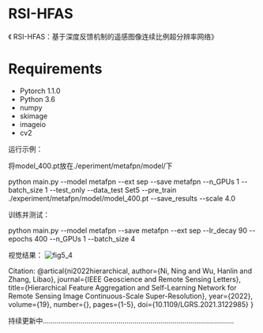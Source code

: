 # RSI-HFAS
《 RSI-HFAS：基于深度反馈机制的遥感图像连续比例超分辨率网络》

# Requirements

* Pytorch 1.1.0
* Python 3.6
* numpy
* skimage
* imageio
* cv2  


运行示例：

将model_400.pt放在./eperiment/metafpn/model/下

python main.py --model metafpn --ext sep  --save metafpn --n_GPUs 1 --batch_size 1 --test_only --data_test Set5 --pre_train  ./experiment/metafpn/model/model_400.pt  --save_results --scale 4.0

训练并测试：

python main.py --model metafpn --save metafpn --ext sep --lr_decay 90 --epochs 400 --n_GPUs 1 --batch_size 4

视觉结果：
![fig5_4](https://user-images.githubusercontent.com/58589797/236726207-66d12176-043f-4c18-bd93-0f8fa1abfbf3.png)


Citation:
@artical{ni2022hierarchical,
  author={Ni, Ning and Wu, Hanlin and Zhang, Libao},
  journal={IEEE Geoscience and Remote Sensing Letters}, 
  title={Hierarchical Feature Aggregation and Self-Learning Network for Remote Sensing Image Continuous-Scale Super-Resolution}, 
  year={2022},
  volume={19},
  number={},
  pages={1-5},
  doi={10.1109/LGRS.2021.3122985}
 }
 
 持续更新中……………………………………………………………………………………
